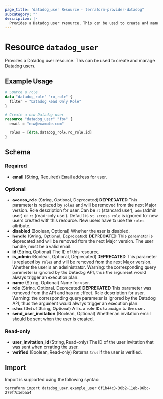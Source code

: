 ```yaml
---
page_title: "datadog_user Resource - terraform-provider-datadog"
subcategory: ""
description: |-
  Provides a Datadog user resource. This can be used to create and manage Datadog users.
---
```


# Resource `datadog_user`

Provides a Datadog user resource. This can be used to create and manage Datadog users.

## Example Usage

```terraform
# Source a role
data "datadog_role" "ro_role" {
  filter = "Datadog Read Only Role"
}

# Create a new Datadog user
resource "datadog_user" "foo" {
  email = "new@example.com"

  roles = [data.datadog_role.ro_role.id]
}
```

## Schema

### Required

- **email** (String, Required) Email address for user.

### Optional

- **access_role** (String, Optional, Deprecated) **DEPRECATED** This parameter is replaced by `roles` and will be removed from the next Major version. Role description for user. Can be `st` (standard user), `adm` (admin user) or `ro` (read-only user). Default is `st`. `access_role` is ignored for new users created with this resource. New users have to use the `roles` attribute.
- **disabled** (Boolean, Optional) Whether the user is disabled.
- **handle** (String, Optional, Deprecated) **DEPRECATED** This parameter is deprecated and will be removed from the next Major version. The user handle, must be a valid email.
- **id** (String, Optional) The ID of this resource.
- **is_admin** (Boolean, Optional, Deprecated) **DEPRECATED** This parameter is replaced by `roles` and will be removed from the next Major version. Whether the user is an administrator. Warning: the corresponding query parameter is ignored by the Datadog API, thus the argument would always trigger an execution plan.
- **name** (String, Optional) Name for user.
- **role** (String, Optional, Deprecated) **DEPRECATED** This parameter was removed from the API and has no effect. Role description for user. Warning: the corresponding query parameter is ignored by the Datadog API, thus the argument would always trigger an execution plan.
- **roles** (Set of String, Optional) A list a role IDs to assign to the user.
- **send_user_invitation** (Boolean, Optional) Whether an invitation email should be sent when the user is created.

### Read-only

- **user_invitation_id** (String, Read-only) The ID of the user invitation that was sent when creating the user.
- **verified** (Boolean, Read-only) Returns `true` if the user is verified.

## Import

Import is supported using the following syntax:

```shell
terraform import datadog_user.example_user 6f1b44c0-30b2-11eb-86bc-279f7c1ebaa4
```
